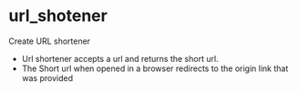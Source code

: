 ﻿# url_shotener
 Create URL shortener
- Url shortener accepts a url and returns the short url.
- The Short url when opened in a browser redirects to the origin link that
was provided
